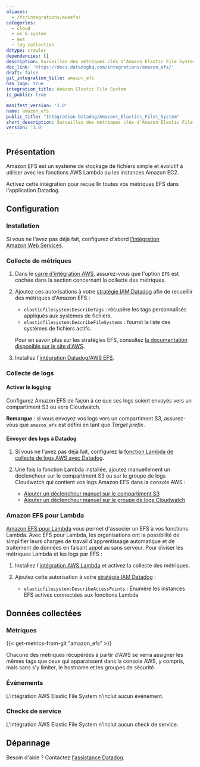 ```yaml
---
aliases:
  - /fr/integrations/awsefs/
categories:
  - cloud
  - os & system
  - aws
  - log collection
ddtype: crawler
dependencies: []
description: Surveillez des métriques clés d'Amazon Elastic File System.
doc_link: 'https://docs.datadoghq.com/integrations/amazon_efs/'
draft: false
git_integration_title: amazon_efs
has_logo: true
integration_title: Amazon Elastic File System
is_public: true

manifest_version: '1.0'
name: amazon_efs
public_title: "Intégration Datadog/Amazon\_Elastic\_File\_System"
short_description: Surveillez des métriques clés d'Amazon Elastic File System.
version: '1.0'
---
```

## Présentation

Amazon EFS est un système de stockage de fichiers simple et évolutif à utiliser avec les fonctions AWS Lambda ou les instances Amazon EC2.

Activez cette intégration pour recueillir toutes vos métriques EFS dans l'application Datadog.

## Configuration

### Installation

Si vous ne l'avez pas déjà fait, configurez d'abord [l'intégration Amazon Web Services][1].

### Collecte de métriques

1. Dans le [carré d'intégration AWS][2], assurez-vous que l'option `EFS` est cochée dans la section concernant la collecte des métriques.
2. Ajoutez ces autorisations à votre [stratégie IAM Datadog][3] afin de recueillir des métriques d'Amazon EFS :

    - `elasticfilesystem:DescribeTags` : récupère les tags personnalisés appliqués aux systèmes de fichiers.
    - `elasticfilesystem:DescribeFileSystems` : fournit la liste des systèmes de fichiers actifs.

    Pour en savoir plus sur les stratégies EFS, consultez [la documentation disponible sur le site d'AWS][4].

3. Installez l'[intégration Datadog/AWS EFS][5].

### Collecte de logs

#### Activer le logging

Configurez Amazon EFS de façon à ce que ses logs soient envoyés vers un compartiment S3 ou vers Cloudwatch.

**Remarque** : si vous envoyez vos logs vers un compartiment S3, assurez-vous que `amazon_efs` est défini en tant que _Target prefix_.

#### Envoyer des logs à Datadog

1. Si vous ne l'avez pas déjà fait, configurez la [fonction Lambda de collecte de logs AWS avec Datadog][6].
2. Une fois la fonction Lambda installée, ajoutez manuellement un déclencheur sur le compartiment S3 ou sur le groupe de logs Cloudwatch qui contient vos logs Amazon EFS dans la console AWS :

    - [Ajouter un déclencheur manuel sur le compartiment S3][7]
    - [Ajouter un déclencheur manuel sur le groupe de logs Cloudwatch][8]

### Amazon EFS pour Lambda

[Amazon EFS pour Lambda][9] vous permet d'associer un EFS à vos fonctions Lambda. Avec EFS pour Lambda, les organisations ont la possibilité de simplifier leurs charges de travail d'apprentissage automatique et de traitement de données en faisant appel au sans serveur. Pour diviser les métriques Lambda et les logs par EFS :

1. Installez l'[intégration AWS Lambda][10] et activez la collecte des métriques.
2. Ajoutez cette autorisation à votre [stratégie IAM Datadog][3] :

    - `elasticfilesystem:DescribeAccessPoints` : Énumère les instances EFS actives connectées aux fonctions Lambda

## Données collectées

### Métriques
{{< get-metrics-from-git "amazon_efs" >}}


Chacune des métriques récupérées à partir d'AWS se verra assigner les mêmes tags que ceux qui apparaissent dans la console AWS, y compris, mais sans s'y limiter, le hostname et les groupes de sécurité.

### Événements

L'intégration AWS Elastic File System n'inclut aucun événement.

### Checks de service

L'intégration AWS Elastic File System n'inclut aucun check de service.

## Dépannage

Besoin d'aide ? Contactez [l'assistance Datadog][12].

[1]: https://docs.datadoghq.com/fr/integrations/amazon_web_services/
[2]: https://app.datadoghq.com/account/settings#integrations/amazon_web_services
[3]: https://docs.datadoghq.com/fr/integrations/amazon_web_services/#installation
[4]: https://docs.aws.amazon.com/IAM/latest/UserGuide/list_elasticfilesystem.html
[5]: https://app.datadoghq.com/account/settings#integrations/amazon_efs
[6]: https://docs.datadoghq.com/fr/integrations/amazon_web_services/?tab=allpermissions#set-up-the-datadog-lambda-function
[7]: https://docs.datadoghq.com/fr/integrations/amazon_web_services/?tab=allpermissions#collecting-logs-from-s3-buckets
[8]: https://docs.datadoghq.com/fr/integrations/amazon_web_services/?tab=allpermissions#collecting-logs-from-cloudwatch-log-group
[9]: /fr/integrations/amazon_lambda/#amazon-efs-for-lambda
[10]: https://docs.datadoghq.com/fr/integrations/amazon_lambda/#aws-lambda-metrics
[11]: https://github.com/DataDog/dogweb/blob/prod/integration/amazon_efs/amazon_efs_metadata.csv
[12]: https://docs.datadoghq.com/fr/help/

